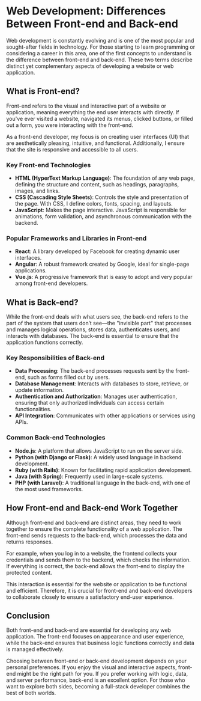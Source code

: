 # Web Development: Differences Between Front-end and Back-end

Web development is constantly evolving and is one of the most popular and sought-after fields in technology. For those starting to learn programming or considering a career in this area, one of the first concepts to understand is the difference between front-end and back-end. These two terms describe distinct yet complementary aspects of developing a website or web application.

## What is Front-end?

Front-end refers to the visual and interactive part of a website or application, meaning everything the end user interacts with directly. If you've ever visited a website, navigated its menus, clicked buttons, or filled out a form, you were interacting with the front-end.

As a front-end developer, my focus is on creating user interfaces (UI) that are aesthetically pleasing, intuitive, and functional. Additionally, I ensure that the site is responsive and accessible to all users.

### Key Front-end Technologies

- **HTML (HyperText Markup Language)**: The foundation of any web page, defining the structure and content, such as headings, paragraphs, images, and links.
- **CSS (Cascading Style Sheets)**: Controls the style and presentation of the page. With CSS, I define colors, fonts, spacing, and layouts.
- **JavaScript**: Makes the page interactive. JavaScript is responsible for animations, form validation, and asynchronous communication with the backend.

### Popular Frameworks and Libraries in Front-end

- **React**: A library developed by Facebook for creating dynamic user interfaces.
- **Angular**: A robust framework created by Google, ideal for single-page applications.
- **Vue.js**: A progressive framework that is easy to adopt and very popular among front-end developers.

## What is Back-end?

While the front-end deals with what users see, the back-end refers to the part of the system that users don’t see—the "invisible part" that processes and manages logical operations, stores data, authenticates users, and interacts with databases. The back-end is essential to ensure that the application functions correctly.

### Key Responsibilities of Back-end

- **Data Processing**: The back-end processes requests sent by the front-end, such as forms filled out by users.
- **Database Management**: Interacts with databases to store, retrieve, or update information.
- **Authentication and Authorization**: Manages user authentication, ensuring that only authorized individuals can access certain functionalities.
- **API Integration**: Communicates with other applications or services using APIs.

### Common Back-end Technologies

- **Node.js**: A platform that allows JavaScript to run on the server side.
- **Python (with Django or Flask)**: A widely used language in backend development.
- **Ruby (with Rails)**: Known for facilitating rapid application development.
- **Java (with Spring)**: Frequently used in large-scale systems.
- **PHP (with Laravel)**: A traditional language in the back-end, with one of the most used frameworks.

## How Front-end and Back-end Work Together

Although front-end and back-end are distinct areas, they need to work together to ensure the complete functionality of a web application. The front-end sends requests to the back-end, which processes the data and returns responses.

For example, when you log in to a website, the frontend collects your credentials and sends them to the backend, which checks the information. If everything is correct, the back-end allows the front-end to display the protected content.

This interaction is essential for the website or application to be functional and efficient. Therefore, it is crucial for front-end and back-end developers to collaborate closely to ensure a satisfactory end-user experience.

## Conclusion

Both front-end and back-end are essential for developing any web application. The front-end focuses on appearance and user experience, while the back-end ensures that business logic functions correctly and data is managed effectively.

Choosing between front-end or back-end development depends on your personal preferences. If you enjoy the visual and interactive aspects, front-end might be the right path for you. If you prefer working with logic, data, and server performance, back-end is an excellent option. For those who want to explore both sides, becoming a full-stack developer combines the best of both worlds.

